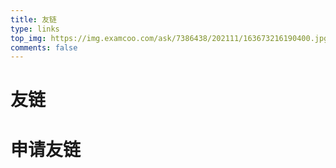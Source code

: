 ```yaml
---
title: 友链 
type: links
top_img: https://img.examcoo.com/ask/7386438/202111/163673216190400.jpg
comments: false
---
```


# 友链

<div id="qexo-friends"></div>
<link rel="stylesheet" href="https://unpkg.com/qexo-static@1.6.0/hexo/friends.css"/>

<script src="https://unpkg.com/qexo-static@1.6.0/hexo/friends.js"></script>
<script>loadQexoFriends("qexo-friends", "https://qexo.jerryz.com.cn")</script>

# 申请友链

<div id="friends-api"></div>
<script src="https://unpkg.com/qexo-friends/friends-api.js"></script>
<script>qexo_friend_api("friends-api","https://qexo.jerryz.com.cn","");</script>